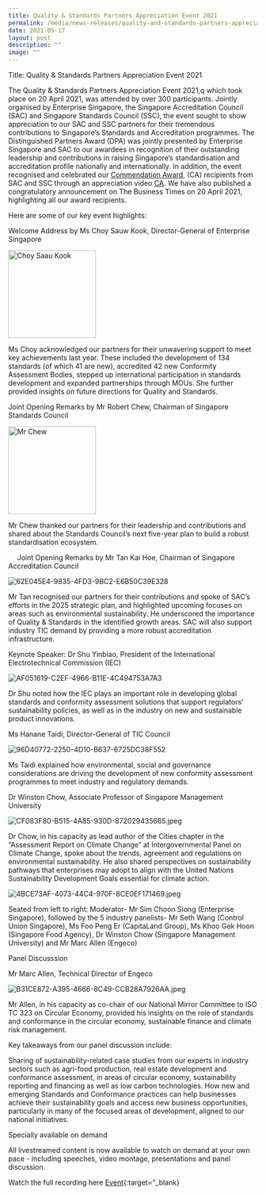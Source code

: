 ```yaml
---
title: Quality & Standards Partners Appreciation Event 2021
permalink: /media/news-releases/quality-and-standards-partners-appreciation-event-2021/
date: 2021-05-17
layout: post
description: ""
image: ""
---
```

Title: Quality &amp; Standards Partners Appreciation Event 2021

The Quality &amp; Standards Partners Appreciation Event 2021,q which took place on 20 April 2021, was attended by over 300 participants. Jointly organised by Enterprise Singapore, the Singapore Accreditation Council (SAC) and Singapore Standards Council (SSC), the event sought to show appreciation to our SAC and SSC partners for their tremendous contributions to Singapore’s Standards and Accreditation programmes. The Distinguished Partners Award (DPA) was jointly presented by Enterprise Singapore and SAC to our awardees in recognition of their outstanding leadership and contributions in raising Singapore’s standardisation and accreditation profile nationally and internationally. In addition, the event recognised and celebrated our [Commendation Award](https://www.enterprisesg.gov.sg/-/media/C1EFD50DF2334344B1F7215DEE0CDF14.ashx), (CA) recipients from SAC and SSC through an appreciation video [CA](https://youtu.be/diuTFDlhWOM). We have also published a congratulatory announcement on The Business Times on 20 April 2021, highlighting all our award recipients. 




Here are some of our key event highlights: 

Welcome Address by Ms Choy Sauw Kook, Director-General of Enterprise Singapore

<img style="width:177px" alt="Choy Saau Kook" src="/images/press-release/photos/160533E5-3F82-4757-BC9D-A3A478E99EE5.jpeg">


Ms Choy acknowledged our partners for their unwavering support to meet key achievements last year. These included the development of 134 standards (of which 41 are new), accredited 42 new Conformity Assessment Bodies, stepped up international participation in standards development and expanded partnerships through MOUs. She further provided insights on future directions for Quality and Standards. 



Joint Opening Remarks by Mr Robert Chew, Chairman of Singapore Standards Council

<img style="width:177px" alt="Mr Chew" src="/images/press-release/photos/7FFA4EC2-C45B-42EB-A9B5-D76708CE694E.jpeg)">		


Mr Chew thanked our partners for their leadership and contributions and shared about the Standards Council’s next five-year plan to build a robust standardisation ecosystem.



 
Joint Opening Remarks by Mr Tan Kai Hoe, Chairman of Singapore Accreditation Council

![62E045E4-9835-4FD3-9BC2-E6B50C39E328](/images/press-release/photos/62E045E4-9835-4FD3-9BC2-E6B50C39E328.jpeg)

Mr Tan recognised our partners for their contributions and spoke of SAC’s efforts in the 2025 strategic plan, and highlighted upcoming focuses on areas such as environmental sustainability. He underscored the importance of Quality &amp; Standards in the identified growth areas. SAC will also support industry TIC demand by providing a more robust accreditation infrastructure.
 


Keynote Speaker: Dr Shu Yinbiao, President of the International Electrotechnical Commission (IEC)

![AF051619-C2EF-4966-B11E-4C494753A7A3](/images/press-release/photos/AF051619-C2EF-4966-B11E-4C494753A7A3.jpeg)

Dr Shu noted how the IEC plays an important role in developing global standards and conformity assessment solutions that support regulators' sustainability policies, as well as in the industry on new and sustainable product innovations.  


Ms Hanane Taidi, Director-General of TIC Council

![96D40772-2250-4D10-B637-6725DC38F552](/images/press-release/photos/96D40772-2250-4D10-B637-6725DC38F552.jpeg)

Ms Taidi explained how environmental, social and governance considerations are driving the development of new conformity assessment programmes to meet industry and regulatory demands.



Dr Winston Chow, Associate Professor of Singapore Management University

![CF083F80-B515-4A85-930D-872029435665.jpeg](/images/press-release/photos/CF083F80-B515-4A85-930D-872029435665.jpeg)

Dr Chow, in his capacity as lead author of the Cities chapter in the “Assessment Report on Climate Change” at Intergovernmental Panel on Climate Change, spoke about the trends, agreement and regulations on environmental sustainability. He also shared perspectives on sustainability pathways that enterprises may adopt to align with the United Nations Sustainability Development Goals essential for climate action.
 






![4BCE73AF-4073-44C4-970F-8CE0EF171469.jpeg](/images/press-release/photos/4BCE73AF-4073-44C4-970F-8CE0EF171469.jpeg)

Seated from left to right: Moderator- Mr Sim Choon Siong (Enterprise Singapore), followed by the 5 industry panelists- Mr Seth Wang (Control Union Singapore), Ms Foo Peng Er (CapitaLand Group), Ms Khoo Gek Hoon (Singapore Food Agency), Dr Winston Chow (Singapore Management University) and Mr Marc Allen (Engeco)


Panel Discusssion

Mr Marc Allen, Technical Director of Engeco

![B31CE872-A395-4666-8C49-CCB28A7926AA.jpeg](/images/press-release/photos/B31CE872-A395-4666-8C49-CCB28A7926AA.jpeg)

Mr Allen, in his capacity as co-chair of our National Mirror Committee to ISO TC 323 on Circular Economy, provided his insights on the role of standards and conformance in the circular economy, sustainable finance and climate risk management.



Key takeaways from our panel discussion include:

Sharing of sustainability-related case studies from our experts in industry sectors such as agri-food production, real estate development and conformance assessment, in areas of circular economy, sustainability reporting and financing as well as low carbon technologies.
How new and emerging Standards and Conformance practices can help businesses achieve their sustainability goals and access new business opportunities, particularly in many of the focused areas of development, aligned to our national initiatives.
 

 

Specially available on demand

All livestreamed content is now available to watch on demand at your own pace - including speeches, video montage, presentations and panel discussion.

 Watch the full recording here [Event](https://youtu.be/mlUpsh9eZXc){:target="_blank}